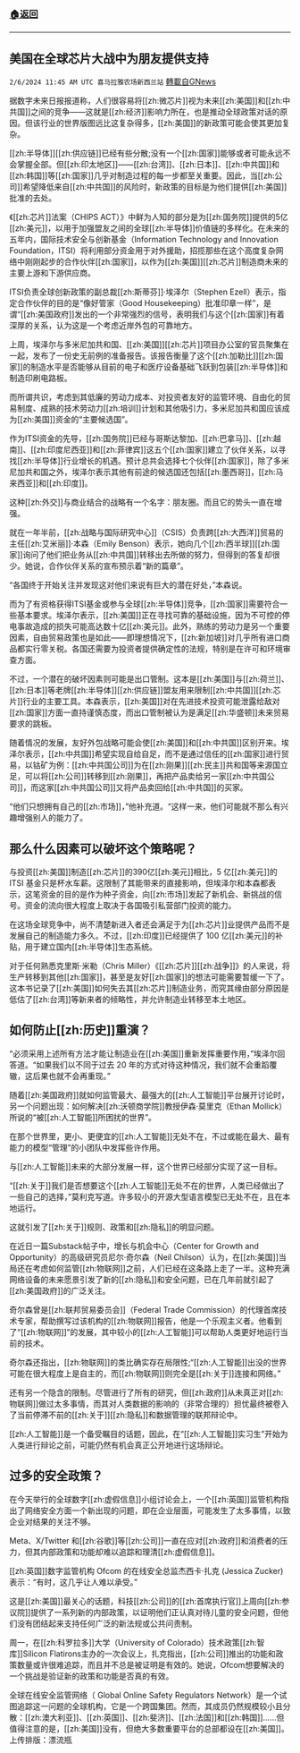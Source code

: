 ###  [:house:返回](README.md)
---


## 美国在全球芯片大战中为朋友提供支持
`2/6/2024 11:45 AM UTC 喜马拉雅农场新西兰站` [轉載自GNews](https://gnews.org/articles/2285960)

据数字未来日报报道称，人们很容易将[[zh:微芯片]]视为未来[[zh:美国]]和[[zh:中共国]]之间的竞争——这就是[[zh:经济]]影响力所在，也是推动全球政策对话的原因。但该行业的世界版图远比这复杂得多，[[zh:美国]]的新政策可能会使其更加复杂。

[[zh:半导体]][[zh:供应链]]已经有些分散;没有一个[[zh:国家]]能够或者可能永远不会掌握全部。但[[zh:印太地区]]——[[zh:台湾]]、[[zh:日本]]、[[zh:中共国]]和[[zh:韩国]]等[[zh:国家]]几乎对制造过程的每一步都至关重要。因此，当[[zh:公司]]希望降低来自[[zh:中共国]]的风险时，新政策的目标是为他们提供[[zh:美国]]批准的去处。

《[[zh:芯片]]法案（CHIPS ACT）》中鲜为人知的部分是为[[zh:国务院]]提供的5亿[[zh:美元]]，以用于加强盟友之间的全球[[zh:半导体]]价值链的多样化。在未来的五年内，国际技术安全与创新基金（Information Technology and Innovation Foundation，ITSI）将利用部分资金用于对外援助，招揽那些在这个高度复杂网络中刚刚起步的合作伙伴[[zh:国家]]，以作为[[zh:美国]][[zh:芯片]]制造商未来的主要上游和下游供应商。

ITSI负责全球创新政策的副总裁[[zh:斯蒂芬]]·埃泽尔（Stephen Ezell）表示，指定合作伙伴的目的是“像好管家（Good Housekeeping）批准印章一样”，是谓“[[zh:美国政府]]发出的一个非常强烈的信号，表明我们与这个[[zh:国家]]有着深厚的关系，认为这是一个考虑近岸外包的可靠地方。

上周，埃泽尔与多米尼加共和国、[[zh:美国]][[zh:芯片]]项目办公室的官员聚集在一起，发布了一份史无前例的准备报告。该报告衡量了这个[[zh:加勒比]][[zh:国家]]的制造水平是否能够从目前的电子和医疗设备基础飞跃到包装[[zh:半导体]]和制造印刷电路板。

而所谓共识，考虑到其低廉的劳动力成本、对投资者友好的监管环境、自由化的贸易制度、成熟的技术劳动力[[zh:培训]]计划和其他吸引力，多米尼加共和国应该成为[[zh:美国]]资金的“主要候选国”。

作为ITSI资金的先导，[[zh:国务院]]已经与哥斯达黎加、[[zh:巴拿马]]、[[zh:越南]]、[[zh:印度尼西亚]]和[[zh:菲律宾]]这五个[[zh:国家]]建立了伙伴关系，以寻找[[zh:半导体]]行业增长的机遇。预计总共会选择七个伙伴[[zh:国家]]，除了多米尼加共和国之外，埃泽尔表示其他有前途的候选国还包括[[zh:墨西哥]]，[[zh:马来西亚]]和[[zh:印度]]。

这种[[zh:外交]]与商业结合的战略有一个名字：朋友圈。而且它的势头一直在增强。

就在一年半前，[[zh:战略与国际研究中心]]（CSIS）负责跨[[zh:大西洋]]贸易的主任[[zh:艾米丽]]·本森（Emily Benson）表示，她向几个[[zh:西半球]][[zh:国家]]询问了他们把业务从[[zh:中共国]]转移出去所做的努力，但得到的答复却很少。她说，合作伙伴关系的宣布预示着“新的篇章”。

“各国终于开始关注并发现这对他们来说有巨大的潜在好处，”本森说。

而为了有资格获得ITSI基金或参与全球[[zh:半导体]]竞争，[[zh:国家]]需要符合一些基本要求。埃泽尔表示，[[zh:美国]]正在寻找可靠的基础设施，因为不可控的停电事故造成的损失可能高达数十亿[[zh:美元]]。此外，熟练的劳动力是另一个重要因素，自由贸易政策也是如此——即理想情况下，[[zh:新加坡]]对几乎所有进口商品都实行零关税。各国还需要为投资者提供确定性的法规，特别是在许可和环境审查方面。

不过，一个潜在的破坏因素则可能是出口管制。这本是[[zh:美国]]与[[zh:荷兰]]、[[zh:日本]]等老牌[[zh:半导体]][[zh:供应链]]盟友用来限制[[zh:中共国]][[zh:芯片]]行业的主要工具。本森表示，[[zh:美国]]对在先进技术投资可能泄露给敌对[[zh:国家]]方面一直持谨慎态度，而出口管制被认为是满足[[zh:华盛顿]]未来贸易要求的跳板。

随着情况的发展，友好外包战略可能会使[[zh:美国]]和[[zh:中共国]]区别开来。埃泽尔表示，[[zh:中共国]]希望实现自给自足，而不是通过信任的[[zh:国家]]进行贸易，以钴矿为例：[[zh:中共国公司]]为在[[zh:刚果]][[zh:民主]]共和国等来源国立足，可以将[[zh:公司]]转移到[[zh:刚果]]，再把产品卖给另一家[[zh:中共国公司]]，而这家[[zh:中共国公司]]又将产品卖回给[[zh:中共国]]的买家。

“他们只想拥有自己的[[zh:市场]]，”他补充道。“这样一来，他们可能就不那么有兴趣增强别人的能力了。

## 那么什么因素可以破坏这个策略呢？

与投资[[zh:美国]]制造[[zh:芯片]]的390亿[[zh:美元]]相比，5 亿[[zh:美元]]的 ITSI 基金只是杯水车薪。这限制了其能带来的直接影响，但埃泽尔和本森都表示，这笔资金的目的是作为种子资金，向[[zh:市场]]发起了新机会、新挑战的信号。资金的流向很大程度上取决于各国吸引私营部门投资的能力。

在这场全球竞争中，尚不清楚新进入者还会满足于为[[zh:芯片]]业提供产品而不是发展自己的制造能力多久。不过，[[zh:印度]]已经提供了 100 亿[[zh:美元]]的补贴，用于建立国内[[zh:半导体]]生态系统。

对于任何熟悉克里斯·米勒（Chris Miller）《[[zh:芯片]][[zh:战争]]》的人来说，将生产转移到其他[[zh:国家]]，甚至是友好[[zh:国家]]的想法可能需要暂缓一下了。这本书记录了[[zh:美国]]如何失去其[[zh:芯片]]制造业务，而究其缘由部分原因是低估了[[zh:台湾]]等新来者的倾略性，并允许制造业转移至本土地区。

## 如何防止[[zh:历史]]重演？

“必须采用上述所有方法才能让制造业在[[zh:美国]]重新发挥重要作用，”埃泽尔回答道。“如果我们以不同于过去 20 年的方式对待这种情况，我们就不会重蹈覆辙，这后果也就不会再重现。”

随着[[zh:美国政府]]就如何监管最大、最强大的[[zh:人工智能]]平台展开讨论时，另一个问题出现：如何解决[[zh:沃顿商学院]]教授伊森·莫里克（Ethan Mollick）所说的“被[[zh:人工智能]]所困扰的世界”。

在那个世界里，更小、更便宜的[[zh:人工智能]]无处不在，不过或能在最大、最有能力的模型“管理”的小团队中发挥些许作用。

与[[zh:人工智能]]未来的大部分发展一样，这个世界已经部分实现了这一目标。

“[[zh:关于]]我们是否想要这个[[zh:人工智能]]无处不在的世界，人类已经做出了一些自己的选择，”莫利克写道。许多较小的开源大型语言模型已无处不在，且在本地运行。

这就引发了[[zh:关于]]规则、政策和[[zh:隐私]]的明显问题。

在近日一篇Substack帖子中，增长与机会中心（Center for Growth and Opportunity）的高级研究员尼尔·奇尔森（Neil Chilson）认为，在[[zh:美国]]当局还在考虑如何监管[[zh:物联网]]之前，人们已经在这条路上走了一半。这种充满网络设备的未来愿景引发了新的[[zh:隐私]]和安全问题，已在几年前就引起了[[zh:美国政府]]的广泛关注。

奇尔森曾是[[zh:联邦贸易委员会]]（Federal Trade Commission）的代理首席技术专家，帮助撰写过该机构的[[zh:物联网]]报告，他是一个乐观主义者。他看到了“[[zh:物联网]]”的发展，其中较小的[[zh:人工智能]]可以帮助人类更好地运行当前的技术。

奇尔森还指出，[[zh:物联网]]的类比确实存在局限性;“[[zh:人工智能]]出没的世界可能在很大程度上是自主的，而[[zh:物联网]]则完全是[[zh:关于]]连接和网络。”

还有另一个隐含的限制。尽管进行了所有的研究，但[[zh:政府]]从未真正对[[zh:物联网]]做过太多事情，而其对人类数据的影响的（非常合理的）担忧最终被卷入了当前停滞不前的[[zh:关于]][[zh:隐私]]和数据管理的联邦辩论中。

[[zh:人工智能]]是一个备受瞩目的话题，因此，在“[[zh:人工智能]]实习生”开始为人类进行辩论之前，可能仍然有机会真正公开地进行这场辩论。

## 过多的安全政策？

在今天举行的全球数字[[zh:虚假信息]]小组讨论会上，一个[[zh:英国]]监管机构指出了网络安全方面一个新出现的问题，即在企业层面，可能发生了太多事情，以致企业对结果的关注不够。

Meta、X/Twitter 和[[zh:谷歌]]等[[zh:公司]]一直在应对[[zh:政府]]和消费者的压力，但其内部政策和功能却难以追踪和理清[[zh:虚假信息]]。

[[zh:英国]]数字监管机构 Ofcom 的在线安全总监杰西卡·扎克 (Jessica Zucker) 表示：“有时，这几乎让人难以承受。”

这是[[zh:美国]]最关心的话题，科技[[zh:公司]]的[[zh:首席执行官]]上周向[[zh:参议院]]提供了一系列新的内部政策，以证明他们正认真对待儿童的安全问题，但他们没有团结起来支持任何广泛的新法规或公共问责制。

周一，在[[zh:科罗拉多]]大学（University of Colorado）技术政策[[zh:智库]]Silicon Flatirons主办的一次会议上，扎克指出，[[zh:公司]]推出的功能和政策数量或许很难追踪，而且并不总是被证明是有效的。她说，Ofcom想要解决的一个挑战是验证新的政策和功能是否真的有效。

全球在线安全监管网络（ Global Online Safety Regulators Network）是一个试图追踪这一问题的全球机构，它是一个跨国集团。然而，其成员仍然规模较小且分散：[[zh:澳大利亚]]、[[zh:英国]]、[[zh:斐济]]、[[zh:法国]]和[[zh:韩国]]……但值得注意的是，[[zh:美国]]没有，但绝大多数重要平台的总部都设在[[zh:美国]]。
上传排版：漂流瓶
